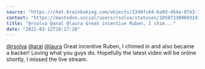 ```yaml
---
source: "https://chat.brainbaking.com/objects/3349fc64-6a9d-454a-97e3-77ef40716d3f"
context: "https://mastodon.social/users/rsolva/statuses/105873380693241916"
title: "@rsolva @aral @laura Great incentive Ruben, I chim..."
date: "2021-03-12T19:17:26"
---
```


<span class="h-card"><a class="u-url mention" data-user="A58ShiR61N9xSQZPDk" href="https://mastodon.social/@rsolva" rel="ugc">@<span>rsolva</span></a></span> <span class="h-card"><a class="u-url mention" data-user="A58ShkZg4RDE5cbHsG" href="https://mastodon.ar.al/@aral" rel="ugc">@<span>aral</span></a></span> <span class="h-card"><a class="u-url mention" data-user="A54UboCD7EY4rO4wgi" href="https://mastodon.laurakalbag.com/@laura" rel="ugc">@<span>laura</span></a></span> Great incentive Ruben, I chimed in and also became a backer! Loving what you guys do. Hopefully the latest video will be online shortly, I missed the live stream.
  